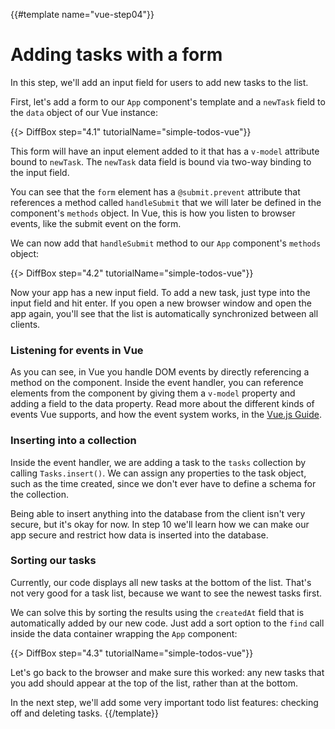 {{#template name="vue-step04"}}

# Adding tasks with a form

In this step, we'll add an input field for users to add new tasks to the list.

First, let's add a form to our `App` component's template and a `newTask` field to the `data` object of our Vue instance:

{{> DiffBox step="4.1" tutorialName="simple-todos-vue"}}

This form will have an input element added to it that has a `v-model` attribute bound to `newTask`. The `newTask` data field is bound via two-way binding to the input field.

You can see that the `form` element has a `@submit.prevent` attribute that references a method called `handleSubmit` that we will later be defined in the component's `methods` object. In Vue, this is how you listen to browser events, like the submit event on the form.

We can now add that `handleSubmit` method to our `App` component's `methods` object:

{{> DiffBox step="4.2" tutorialName="simple-todos-vue"}}

Now your app has a new input field. To add a new task, just type into the input field and hit enter. If you open a new browser window and open the app again, you'll see that the list is automatically synchronized between all clients.

### Listening for events in Vue

As you can see, in Vue you handle DOM events by directly referencing a method on the component. Inside the event handler, you can reference elements from the component by giving them a `v-model` property and adding a field to the data property. Read more about the different kinds of events Vue supports, and how the event system works, in the [Vue.js Guide](https://vuejs.org/v2/guide/#Handling-User-Input).

### Inserting into a collection

Inside the event handler, we are adding a task to the `tasks` collection by calling `Tasks.insert()`. We can assign any properties to the task object, such as the time created, since we don't ever have to define a schema for the collection.

Being able to insert anything into the database from the client isn't very secure, but it's okay for now. In step 10 we'll learn how we can make our app secure and restrict how data is inserted into the database.

### Sorting our tasks

Currently, our code displays all new tasks at the bottom of the list. That's not very good for a task list, because we want to see the newest tasks first.

We can solve this by sorting the results using the `createdAt` field that is automatically added by our new code. Just add a sort option to the `find` call inside the data container wrapping the `App` component:

{{> DiffBox step="4.3" tutorialName="simple-todos-vue"}}

Let's go back to the browser and make sure this worked: any new tasks that you add should appear at the top of the list, rather than at the bottom.

In the next step, we'll add some very important todo list features: checking off and deleting tasks.
{{/template}}
